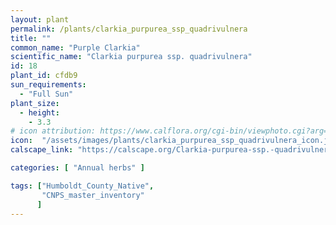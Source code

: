 ```yaml
---
layout: plant                                                              
permalink: /plants/clarkia_purpurea_ssp_quadrivulnera
title: ""
common_name: "Purple Clarkia"
scientific_name: "Clarkia purpurea ssp. quadrivulnera"
id: 18
plant_id: cfdb9 
sun_requirements:
  - "Full Sun"
plant_size:
  - height: 
    - 3.3
# icon attribution: https://www.calflora.org/cgi-bin/viewphoto.cgi?arg=/app/up/entry/149/44717.jpg
icon:  "/assets/images/plants/clarkia_purpurea_ssp_quadrivulnera_icon.jpg"
calscape_link: "https://calscape.org/Clarkia-purpurea-ssp.-quadrivulnera-(Purple-Clarkia)"

categories: [ "Annual herbs" ]

tags: ["Humboldt_County_Native",
       "CNPS_master_inventory"
      ]
---
```


